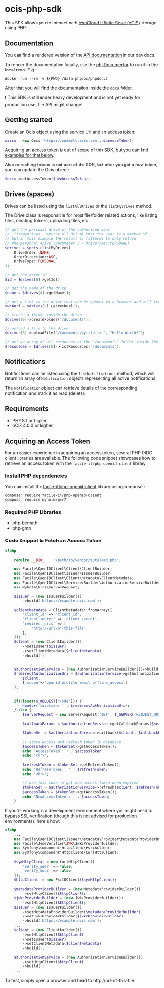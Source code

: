 # ocis-php-sdk
This SDK allows you to interact with [ownCloud Infinite Scale (oCIS)](https://github.com/owncloud/ocis/) storage using PHP.

## Documentation
You can find a rendered version of the [API documentation](https://owncloud.dev/ocis-php-sdk/) in our dev docs.

To render the documentation locally, use the [phpDocumentor](https://www.phpdoc.org/) to run it in the local repo. E.g.:
```
docker run --rm -v ${PWD}:/data phpdoc/phpdoc:3
```

After that you will find the documentation inside the `docs` folder.

:exclamation: This SDK is still under heavy development and is not yet ready for production use, the API might change!

## Getting started
Create an Ocis object using the service Url and an access token:
```php
$ocis = new Ocis('https://example.ocis.com', $accessToken);
```

Acquiring an access token is out of scope of this SDK, but you can find [examples for that below](#acquiring-an-access-token).

Also refreshing tokens is not part of the SDK, but after you got a new token, you can update the Ocis object:
```php
$ocis->setAccessToken($newAccessToken);
```

## Drives (spaces)

Drives can be listed using the `listAllDrives` or the `listMyDrives` method.

The Drive class is responsible for most file/folder related actions, like listing files, creating folders, uploading files, etc.

```php
// get the personal drive of the authorized user
// `listMyDrives` returns all drives that the user is a member of
// but in this example the result is filtered to only return
// the personal drive (parameter 3 = DriveType::PERSONAL)
$drives = $ocis->listMyDrives(
    DriveOrder::NAME,
    OrderDirection::ASC,
    DriveType::PERSONAL
);

// get the drive id
$id = $drives[0]->getId();

// get the name of the drive
$name = $drives[0]->getName();

// get a link to the drive that can be opened in a browser and will lead the user to the web interface 
$webUrl = $drives[0]->getWebUrl();

// create a folder inside the drive
$drives[0]->createFolder("/documents");

// upload a file to the drive
$drives[0]->uploadFile("/documents/myfile.txt", "Hello World!");

// get an array of all resources of the "/documents" folder inside the drive
$resources = $drives[0]->listResources("/documents");
```

## Notifications
Notifications can be listed using the `listNotifications` method, which will return an array of `Notification` objects representing all active notifications.

The `Notification` object can retrieve details of the corresponding notification and mark it as read (delete).

## Requirements
- PHP 8.1 or higher
- oCIS 4.0.0 or higher

## Acquiring an Access Token
For an easier experience in acquiring an access token, several PHP OIDC client libraries are available. The following code snippet showcases how to retrieve an access token with the `facile-it/php-openid-client` library.

### Install PHP dependencies
You can install the [facile-it/php-openid-client](https://github.com/facile-it/php-openid-client) library using composer:
```
composer require facile-it/php-openid-client
composer require nyholm/psr7
```

### Required PHP Libraries
- php-bcmath
- php-gmp

### Code Snippet to Fetch an Access Token
```php
<?php
	
	require __DIR__ . '/path/to/vendor/autoload.php';
	
	use Facile\OpenIDClient\Client\ClientBuilder;
	use Facile\OpenIDClient\Issuer\IssuerBuilder;
	use Facile\OpenIDClient\Client\Metadata\ClientMetadata;
	use Facile\OpenIDClient\Service\Builder\AuthorizationServiceBuilder;
	use Nyholm\Psr7\ServerRequest;
	
	$issuer = (new IssuerBuilder())
		->build('https://example.ocis.com');
	
	$clientMetadata = ClientMetadata::fromArray([
		'client_id' => 'client_id',
		'client_secret' => 'client_secret',
		'redirect_uris' => [
			'http://url-of-this-file',
		],
	]);
	$client = (new ClientBuilder())
		->setIssuer($issuer)
		->setClientMetadata($clientMetadata)
		->build();
	
	
	$authorizationService = (new AuthorizationServiceBuilder())->build();
	$redirectAuthorizationUri = $authorizationService->getAuthorizationUri(
		$client,
		['scope'=>'openid profile email offline_access']
	);
	
	
	if(!isset($_REQUEST["code"])) {
		header('Location: ' . $redirectAuthorizationUri);
	} else {
		$serverRequest = new ServerRequest('GET', $_SERVER['REQUEST_URI']);
		
		$callbackParams = $authorizationService->getCallbackParams($serverRequest, $client);
		
		$tokenSet = $authorizationService->callback($client, $callbackParams);
		
		// store access and refresh token in database
		$accessToken = $tokenSet->getAccessToken();
		echo 'AccessToken : ' . $accessToken;
		echo '<hr>';
		
		$refreshToken = $tokenSet->getRefreshToken();
		echo 'RefreshToken : ' . $refreshToken;
		echo '<hr>';
		
		// use this code to get new access token when expired
		$tokenSet = $authorizationService->refresh($client, $refreshToken);
		$accessToken = $tokenSet->getAccessToken();
		echo 'NewAccessToken : ' . $accessToken;
	}
```

If you're working in a development environment where you might need to bypass SSL verification (though this is not advised for production environments), here's how:

```php
<?php
	...
	use Facile\OpenIDClient\Issuer\Metadata\Provider\MetadataProviderBuilder;
	use Facile\JoseVerifier\JWK\JwksProviderBuilder;
	use Symfony\Component\HttpClient\Psr18Client;
	use Symfony\Component\HttpClient\CurlHttpClient;
	
	$symHttpClient = new CurlHttpClient([
		'verify_peer' => false,
		'verify_host' => false
	]);
	$httpClient  = new Psr18Client($symHttpClient);
	
	$metadataProviderBuilder = (new MetadataProviderBuilder())
		->setHttpClient($httpClient);
	$jwksProviderBuilder = (new JwksProviderBuilder())
		->setHttpClient($httpClient);
	$issuer = (new IssuerBuilder())
		->setMetadataProviderBuilder($metadataProviderBuilder)
		->setJwksProviderBuilder($jwksProviderBuilder)
		->build('https://example.ocis.com');
	...
	$client = (new ClientBuilder())
		->setHttpClient($httpClient)
		->setIssuer($issuer)
		->setClientMetadata($clientMetadata)
		->build();
	
	$authorizationService = (new AuthorizationServiceBuilder())
		->setHttpClient($httpClient)
		->build();
	...
```

To test, simply open a browser and head to http://url-of-this-file.
